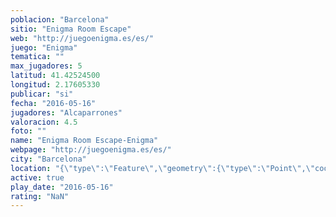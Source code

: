 ```yaml
---
poblacion: "Barcelona"
sitio: "Enigma Room Escape"
web: "http://juegoenigma.es/es/"
juego: "Enigma"
tematica: ""
max_jugadores: 5
latitud: 41.42524500
longitud: 2.17605330
publicar: "si"
fecha: "2016-05-16"
jugadores: "Alcaparrones"
valoracion: 4.5
foto: ""
name: "Enigma Room Escape-Enigma"
webpage: "http://juegoenigma.es/es/"
city: "Barcelona"
location: "{\"type\":\"Feature\",\"geometry\":{\"type\":\"Point\",\"coordinates\":[41.425245,2.1760533]}}"
active: true
play_date: "2016-05-16"
rating: "NaN"
---
```


